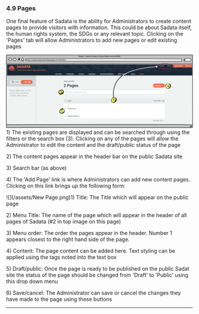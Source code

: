 ### 4.9 Pages

One final feature of Sadata is the ability for Administrators to create content pages to provide visitors with information. This could be about Sadata itself, the human rights system, the SDGs or any relevant topic. Clicking on the 'Pages' tab will allow Administrators to add new pages or edit existing pages

![](/assets/Pages.png)1\) The existing pages are displayed and can be searched through using the filters or the search box \(3\). Clicking on any of the pages will allow the Administrator to edit the content and the draft/public status of the page

2\) The content pages appear in the header bar on the public Sadata site

3\) Search bar \(as above\)

4\) The 'Add Page'  link is where Administrators can add new content pages. Clicking on this link brings up the following form:

![](/assets/New Page.png)1\) Title: The Title which will appear on the public page

2\) Menu Title: The name of the page which will appear in the header of all pages of Sadata \(\#2 in top image on this page\)

3\) Menu order: The order the pages appear in the header. Number 1 appears closest to the right hand side of the page.

4\) Content: The page content can be added here. Text styling can be applied using the tags noted into the text box

5\) Draft/public: Once the page is ready to be published on the public Sadat site the status of the page should be changed from 'Draft' to 'Public' using this drop down menu

6\) Save/cancel: The Administrator can save or cancel the changes they have made to the page using these buttons

---



